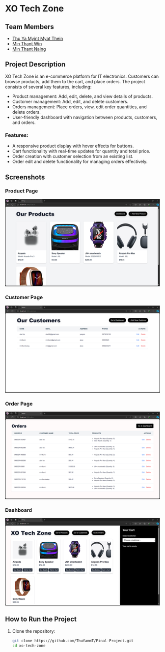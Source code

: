 # XO Tech Zone

## Team Members
- [Thu Ya Myint Myat Thein](https://github.com/ThuYammT)
- [Min Thant Win](https://github.com/Katou69)
- [Min Thant Naing](https://github.com/minthantnaing1)

## Project Description
XO Tech Zone is an e-commerce platform for IT electronics. Customers can browse products, add them to the cart, and place orders. The project consists of several key features, including:
- Product management: Add, edit, delete, and view details of products.
- Customer management: Add, edit, and delete customers.
- Orders management: Place orders, view, edit order quantities, and delete orders.
- User-friendly dashboard with navigation between products, customers, and orders.

### Features:
- A responsive product display with hover effects for buttons.
- Cart functionality with real-time updates for quantity and total price.
- Order creation with customer selection from an existing list.
- Order edit and delete functionality for managing orders effectively.

## Screenshots
### Product Page
![Product Page](./screenshots/product_page.png)

### Customer Page
![Customer Page](./screenshots/customer_page.png)

### Order Page
![Order Page](./screenshots/order_page.png)

### Dashboard
![Dashboard](./screenshots/dashboard.png)

## How to Run the Project
1. Clone the repository:
   ```bash
   git clone https://github.com/ThuYammT/Final-Project.git
   cd xo-tech-zone
